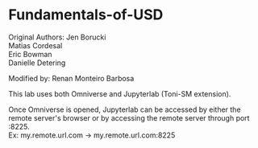 # Fundamentals-of-USD
 
Original Authors:
Jen Borucki <br/>
Matias Cordesal <br/>
Eric Bowman <br/>
Danielle Detering <br/>

Modified by: Renan Monteiro Barbosa <br/>

This lab uses both Omniverse and Jupyterlab (Toni-SM extension). <br/>

Once Omniverse is opened, Jupyterlab can be accessed by either the remote server's browser or by accessing the remote server through port :8225. <br/>
Ex: my.remote.url.com -> my.remote.url.com:8225